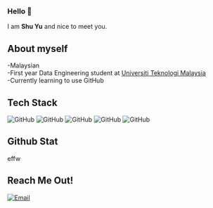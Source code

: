 ### Hello 👋

I am  __Shu Yu__ and nice to meet you.

## About myself
-Malaysian    
-First year Data Engineering student at [Universiti Teknologi Malaysia](https://www.utm.my)    
-Currently learning to use GitHub    

## Tech Stack
<img alt="GitHub" src="https://img.shields.io/twitter/url?color=%09%2301C3CC&label=Canva&logo=Canva&style=for-the-badge&url=https%3A%2F%2Fwww.canva.com"> <img alt="GitHub" src="https://img.shields.io/twitter/url?color=%23f89820%20&label=Java&style=for-the-badge&url=https%3A%2F%2Fwww.canva.com"> <img alt="GitHub" src="https://img.shields.io/twitter/url?color=%235E97D0&label=C%2B%2B&logo=C%2B%2B&style=for-the-badge&url=https%3A%2F%2Fwww.canva.com"> <img alt="GitHub" src="https://img.shields.io/twitter/url?color=%23164794&label=MS%20Word&logo=Microsoft%20word&style=for-the-badge&url=https%3A%2F%2Fwww.canva.com"> <img alt="GitHub" src="https://img.shields.io/twitter/url?color=%23ED5B4C&label=MS%20PowerPoint&logo=Microsoft%20powerpoint&style=for-the-badge&url=https%3A%2F%2Fwww.canva.com">

## Github Stat
effw

## Reach Me Out!
<p align="left">
<a href="mailto:shu.yu2003@graduate.utm.my"><img alt="Email" src="https://img.shields.io/badge/Email-shu.yu2003%40graduate.utm.my-red"></a>


